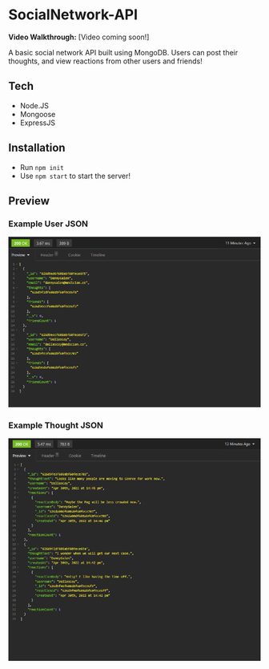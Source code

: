 # SocialNetwork-API

**Video Walkthrough:** [Video coming soon!]

A basic social network API built using MongoDB. Users can post their thoughts, and view reactions from other users and friends!

## Tech

- Node.JS
- Mongoose
- ExpressJS

## Installation

- Run `npm init`
- Use `npm start` to start the server!

## Preview

### Example User JSON

![ExampleUserJSON](./readme-resources/exampleUserJSON.png)

### Example Thought JSON

![ExampleThoughtJSON](./readme-resources/exampleThoughtJSON.png)
